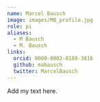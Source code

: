 ```yaml
---
name: Marcel Bausch
image: images/MB_profile.jpg
role: pi
aliases:
  - M Bausch
  - M. Bausch
links:
  orcid: 0000-0002-0188-3816
  github: mabausch
  twitter: MarcelBausch
---
```


Add my text here.